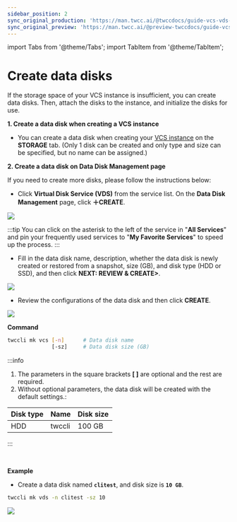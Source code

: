 ```yaml
---
sidebar_position: 2
sync_original_production: 'https://man.twcc.ai/@twccdocs/guide-vcs-vds-create-data-disk-en' 
sync_original_preview: 'https://man.twcc.ai/@preview-twccdocs/guide-vcs-vds-create-data-disk-en' 
---
```


import Tabs from '@theme/Tabs';
import TabItem from '@theme/TabItem';

# Create data disks

If the storage space of your VCS instance is insufficient, you can create data disks. Then, attach the disks to the instance, and initialize the disks for use.


<Tabs>

<TabItem value="TWCC Portal" label="TWCC Portal">


**1. Create a data disk when creating a VCS instance**

- You can create a data disk when creating your [<ins>VCS instance</ins>](https://man.twcc.vip/en/docs/vcs/user-guides/creation/vcs-instances) on the **STORAGE** tab. (Only 1 disk can be created and only type and size can be specified, but no name can be assigned.)

**2. Create a data disk on Data Disk Management page**


If you need to create more disks, please follow the instructions below:

* Click **Virtual Disk Service (VDS)** from the service list. On the **Data Disk Management** page, click **＋CREATE**.

![](https://cos.twcc.ai/SYS-MANUAL/uploads/upload_6668cf5d5b790061f3efb1764915cd95.png)

:::tip
You can click on the asterisk to the left of the service in "**All Services**" <i class="fa fa-star-o" aria-hidden="true"></i> and pin your frequently used services to "**My Favorite Services**" to speed up the process.
:::

* Fill in the data disk name, description, whether the data disk is newly created or restored from a snapshot, size (GB), and disk type (HDD or SSD), and then click **NEXT: REVIEW & CREATE>**.

![](https://cos.twcc.ai/SYS-MANUAL/uploads/upload_30e5b2632e35e15bda8378a625e74a07.png)




<!-- :::info
<i class="fa fa-paperclip fa-20" aria-hidden="true"></i> **附註：** 選擇使用 SSD 加密資料磁碟可加強您的資料安全性，但加密過程將可能略微影響存取效率。
::: -->


* Review the configurations of the data disk and then click **CREATE**.

![](https://cos.twcc.ai/SYS-MANUAL/uploads/upload_a7948cfc0763146b7b0e7d170a06a35f.png)


</TabItem>

<TabItem value="TWCC CLI" label="TWCC CLI">



**Command**


```bash
twccli mk vcs [-n]      # Data disk name
              [-sz]     # Data disk size (GB)
```
:::info
1. The parameters in the square brackets **[ ]** are optional and the rest are required.
2. Without optional parameters, the data disk will be created with the default settings.:

| Disk type | Name |Disk size|
| -------- | -------- | -------- | 
| HDD  | twccli  | 100 GB  | 
:::


<br/>

**Example**


- Create a data disk named **`clitest`**, and disk size is **`10 GB`**.

```bash
twccli mk vds -n clitest -sz 10
```

![](https://cos.twcc.ai/SYS-MANUAL/uploads/upload_3da7383c28c4700cd8429fbbb282a58d.png)


</TabItem>

</Tabs>